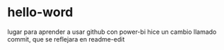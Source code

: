 # hello-word
lugar para aprender a usar github con power-bi
hice un cambio llamado commit, que se reflejara en readme-edit

